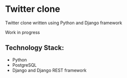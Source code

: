 # Twitter clone
Twitter clone written using Python and Django framework

Work in progress

## Technology Stack:

  - Python
  - PostgreSQL
  - Django and Django REST framework
